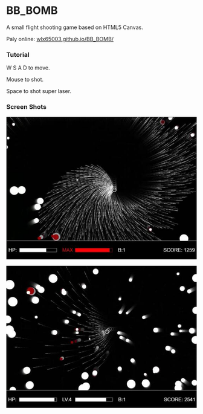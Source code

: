 # BB_BOMB
A small flight shooting game based on HTML5 Canvas.

Paly online: [wlx65003.github.io/BB_BOMB/](https://wlx65003.github.io/BB_BOMB/)

### Tutorial

W S A D to move.

Mouse to shot.

Space to shot super laser.

### Screen Shots

![](screen_shots/20161230163217.jpg)

![](screen_shots/20161230163239.jpg)
